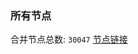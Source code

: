 ### 所有节点
合并节点总数: `30047`
[节点链接](https://github.com/qjlxg/586/raw/refs/heads/master/sub/sub_merge_base64.txt)


